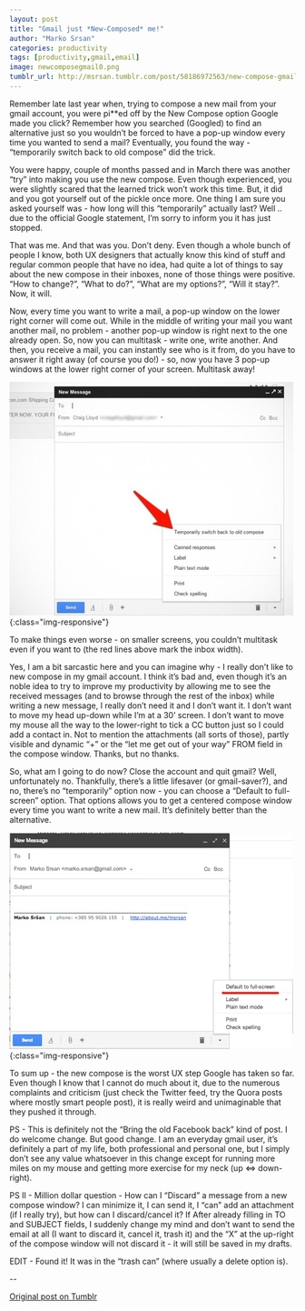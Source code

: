 ```yaml
---
layout: post
title: "Gmail just *New-Composed* me!"
author: "Marko Srsan"
categories: productivity
tags: [productivity,gmail,email]
image: newcomposegmail0.png
tumblr_url: http://msrsan.tumblr.com/post/58186972563/new-compose-gmail-is-here-to-stay
---
```

Remember late last year when, trying to compose a new mail from your gmail account, you were pi**ed off by the New Compose option Google made you click? Remember how you searched (Googled) to find an alternative just so you wouldn’t be forced to have a pop-up window every time you wanted to send a mail? Eventually, you found the way - “temporarily switch back to old compose” did the trick.

You were happy, couple of months passed and in March there was another “try” into making you use the new compose. Even though experienced, you were slightly scared that the learned trick won’t work this time. But, it did and you got yourself out of the pickle once more. One thing I am sure you asked yourself was - how long will this “temporarily” actually last? Well .. due to the official Google statement, I’m sorry to inform you it has just stopped.

That was me. And that was you. Don’t deny. Even though a whole bunch of people I know, both UX designers that actually know this kind of stuff and regular common people that have no idea, had quite a lot of things to say about the new compose in their inboxes, none of those things were positive. “How to change?”, “What to do?”, “What are my options?”, “Will it stay?”. Now, it will.

Now, every time you want to write a mail, a pop-up window on the lower right corner will come out. While in the middle of writing your mail you want another mail, no problem - another pop-up window is right next to the one already open. So, now you can multitask - write one, write another. And then, you receive a mail, you can instantly see who is it from, do you have to answer it right away (of course you do!) - so, now you have 3 pop-up windows at the lower right corner of your screen. Multitask away!

![New Gmail Compose](../assets/img/newcomposegmail.jpg){:class="img-responsive"}

To make things even worse - on smaller screens, you couldn’t multitask even if you want to (the red lines above mark the inbox width).

Yes, I am a bit sarcastic here and you can imagine why - I really don’t like to new compose in my gmail account. I think it’s bad and, even though it’s an noble idea to try to improve my productivity by allowing me to see the received messages (and to browse through the rest of the inbox) while writing a new message, I really don’t need it and I don’t want it. I don’t want to move my head up-down while I’m at a 30’ screen. I don’t want to move my mouse all the way to the lower-right to tick a CC button just so I could add a contact in. Not to mention the attachments (all sorts of those), partly visible and dynamic “+” or the “let me get out of your way” FROM field in the compose window. Thanks, but no thanks.

So, what am I going to do now? Close the account and quit gmail? Well, unfortunately no. Thankfully, there’s a little lifesaver (or gmail-saver?), and no, there’s no “temporarily” option now - you can choose a “Default to full-screen” option. That options allows you to get a centered compose window every time you want to write a new mail. It’s definitely better than the alternative.

![New Gmail Compose](../assets/img/newcomposegmail3.png){:class="img-responsive"}

To sum up - the new compose is the worst UX step Google has taken so far. Even though I know that I cannot do much about it, due to the numerous complaints and criticism (just check the Twitter feed, try the Quora posts where mostly smart people post), it is really weird and unimaginable that they pushed it through.

PS - This is definitely not the “Bring the old Facebook back” kind of post. I do welcome change. But good change. I am an everyday gmail user, it’s definitely a part of my life, both professional and personal one, but I simply don’t see any value whatsoever in this change except for running more miles on my mouse and getting more exercise for my neck (up <=> down-right).

PS II - Million dollar question - How can I “Discard” a message from a new compose window? I can minimize it, I can send it, I “can” add an attachment (if I really try), but how can I discard/cancel it? If After already filling in TO and SUBJECT fields, I suddenly change my mind and don’t want to send the email at all (I want to discard it, cancel it, trash it) and the “X” at the up-right of the compose window will not discard it - it will still be saved in my drafts. 

EDIT - Found it! It was in the “trash can” (where usually a delete option is).

--

[Original post on Tumblr](http://msrsan.tumblr.com/post/58186972563/new-compose-gmail-is-here-to-stay)
